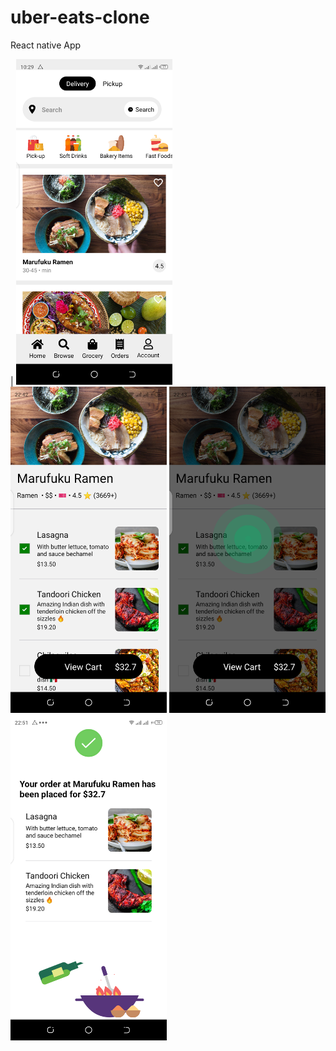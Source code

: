 # uber-eats-clone
React native App 

| <img src="https://github.com/lewenbach228/uberClone/blob/master/screenshots/Screenshot_20220308-102919.png" width="250"> 
<img src="https://github.com/lewenbach228/uberClone/blob/master/screenshots/Screenshot_20220310-224302.png" width="250"> 
<img src="https://github.com/lewenbach228/uberClone/blob/master/screenshots/Screenshot_20220310-224316.png" width="250">  
<img src="https://github.com/lewenbach228/uberClone/blob/master/screenshots/Screenshot_20220310-225202.png" width="250"> 
